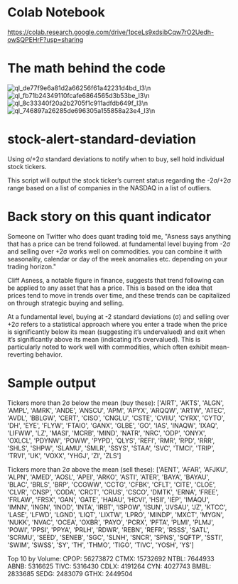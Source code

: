 # Colab Notebook
https://colab.research.google.com/drive/1pceLs9xdsibCqw7rO2Uedh-owSQPEHrF?usp=sharing

# The math behind the code
![ql_de77f9e6a81d2a66256f61a42231d4bd_l3](https://github.com/krecicki/stock-alert-standard-deviation-scanner/assets/42053642/9d0c8994-53e2-44b9-b828-1ea010d847c2)\n
![ql_fb71b24349110fcafe6864565d3b53be_l3](https://github.com/krecicki/stock-alert-standard-deviation-scanner/assets/42053642/44055927-50dd-4e8a-8325-3c9e1e2dc3a6)\n
![ql_8c33340f20a2b2705f1c911adfdb649f_l3](https://github.com/krecicki/stock-alert-standard-deviation-scanner/assets/42053642/9bff8657-3e42-4036-aca5-74fc34f783ba)\n
![ql_746897a26285de696305a155858a23e4_l3](https://github.com/krecicki/stock-alert-standard-deviation-scanner/assets/42053642/a279c475-8aa9-444c-a7f8-6e3f887c8495)\n


# stock-alert-standard-deviation
Using σ/+2σ standard deviations to notify when to buy, sell hold individual stock tickers.

This script will output the stock ticker’s current status regarding the -2σ/+2σ range based on a list of companies in the NASDAQ in a list of outliers.

# Back story on this quant indicator 
Someone on Twitter who does quant trading told me, "Asness says anything that has a price can be trend followed. at fundamental level buying from -2σ and selling over +2σ works well on commodities. you can combine it with seasonality, calendar or day of the week anomalies etc. depending on your trading horizon."

Cliff Asness, a notable figure in finance, suggests that trend following can be applied to any asset that has a price. This is based on the idea that prices tend to move in trends over time, and these trends can be capitalized on through strategic buying and selling.

At a fundamental level, buying at -2 standard deviations (σ) and selling over +2σ refers to a statistical approach where you enter a trade when the price is significantly below its mean (suggesting it’s undervalued) and exit when it’s significantly above its mean (indicating it’s overvalued). This is particularly noted to work well with commodities, which often exhibit mean-reverting behavior.

# Sample output
Tickers more than 2σ below the mean (buy these): 
['AIRT', 'AKTS', 'ALGN', 'AMPL', 'AMRK', 'ANDE', 'ANSCU', 'APM', 'APYX', 'ARQQW', 'ARTW', 'ATEC', 'AVDL', 'BBLGW', 'CERT', 'CISO', 'CNGLU', 'CSTE', 'CVIIU', 'CYRX', 'CYTO', 'DH', 'EYE', 'FLYW', 'FTAIO', 'GANX', 'GLBE', 'GO', 'IAS', 'INAQW', 'IXAQ', 'LIFWW', 'LZ', 'MASI', 'MCRB', 'MIND', 'NATR', 'NRC', 'ODP', 'ONYX', 'OXLCL', 'PDYNW', 'POWW', 'PYPD', 'QLYS', 'REFI', 'RMR', 'RPD', 'RRR', 'SHLS', 'SHPW', 'SLAMU', 'SMLR', 'SSYS', 'STAA', 'SVC', 'TMCI', 'TRIP', 'TRVI', 'UK', 'VOXX', 'YHGJ', 'ZI', 'ZLS']

Tickers more than 2σ above the mean (sell these): 
['AENT', 'AFAR', 'AFJKU', 'ALPN', 'AMED', 'AOSL', 'APEI', 'ARKO', 'ASTI', 'ATER', 'BAYA', 'BAYAU', 'BLAC', 'BRLS', 'BRP', 'CCGWW', 'CCTG', 'CFBK', 'CFLT', 'CITE', 'CLOE', 'CLVR', 'CNSP', 'CODA', 'CRCT', 'CRUS', 'CSCO', 'DMTK', 'ERNA', 'FREE', 'FRLAW', 'FRSX', 'GAN', 'GATE', 'HAIAU', 'HCVI', 'HSII', 'IEP', 'IMAQU', 'IMNN', 'INGN', 'INOD', 'INTA', 'IRBT', 'ISPOW', 'ISUN', 'JVSAU', 'JZ', 'KTCC', 'LASE', 'LFWD', 'LGND', 'LIQT', 'LIXTW', 'LPRO', 'MINDP', 'MXCT', 'MYGN', 'NUKK', 'NVAC', 'OCEA', 'OXBR', 'PAYO', 'PCRX', 'PFTA', 'PLMI', 'PLMJ', 'POWI', 'PPSI', 'PPYA', 'PRLH', 'RDWR', 'REBN', 'REFR', 'RSSS', 'SATL', 'SCRMU', 'SEED', 'SENEB', 'SGC', 'SLNH', 'SNCR', 'SPNS', 'SQFTP', 'SSTI', 'SWIM', 'SWSS', 'SY', 'TH', 'THMO', 'TIGO', 'TIVC', 'YOSH', 'YS']

Top 10 by Volume:
CPOP: 56273872
CTMX: 15732692
NTBL: 7644933
ABNB: 5316625
TIVC: 5316430
CDLX: 4191264
CYN: 4027743
BMBL: 2833685
SEDG: 2483079
GTHX: 2449504
